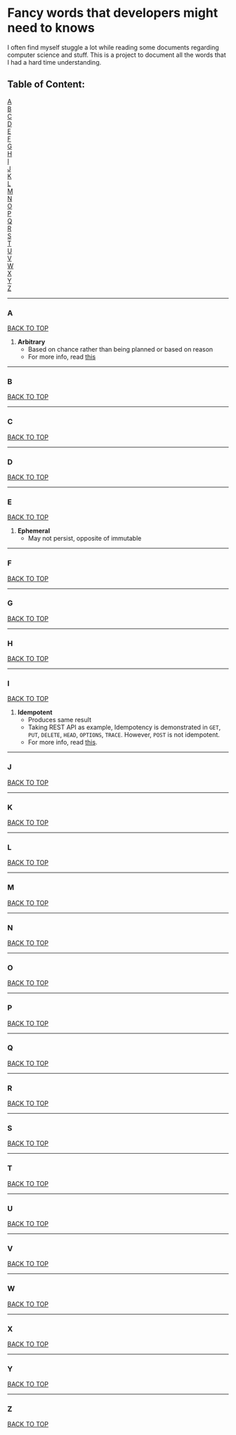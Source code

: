 # Fancy words that developers might need to knows

I often find myself stuggle a lot while reading some documents regarding computer science and stuff. This is a project to document all the words that I had a hard time understanding.

## Table of Content:

[A](#A)  
[B](#B)  
[C](#C)  
[D](#D)  
[E](#E)  
[F](#F)  
[G](#G)  
[H](#H)  
[I](#I)  
[J](#J)  
[K](#K)  
[L](#L)  
[M](#M)  
[N](#N)  
[O](#O)  
[P](#P)  
[Q](#Q)  
[R](#R)  
[S](#S)  
[T](#T)  
[U](#U)  
[V](#V)  
[W](#W)  
[X](#X)  
[Y](#Y)  
[Z](#Z)

---

### A

[BACK TO TOP](#table-of-content)

1. **Arbitrary**
   - Based on chance rather than being planned or based on reason
   - For more info, read [this](https://dictionary.cambridge.org/dictionary/english/arbitrary)

---

### B

[BACK TO TOP](#table-of-content)

---

### C

[BACK TO TOP](#table-of-content)

---

### D

[BACK TO TOP](#table-of-content)

---

### E

[BACK TO TOP](#table-of-content)

1. **Ephemeral**
   - May not persist, opposite of immutable

---

### F

[BACK TO TOP](#table-of-content)

---

### G

[BACK TO TOP](#table-of-content)

---

### H

[BACK TO TOP](#table-of-content)

---

### I

[BACK TO TOP](#table-of-content)

1. **Idempotent**
   - Produces same result
   - Taking REST API as example, Idempotency is demonstrated in `GET`, `PUT`, `DELETE`, `HEAD`, `OPTIONS`, `TRACE`. However, `POST` is not idempotent.
   - For more info, read [this](https://restfulapi.net/idempotent-rest-apis/#:~:text=In%20the%20context%20of%20REST,REST%20API%20is%20called%20idempotent.&text=An%20idempotent%20HTTP%20method%20is,many%20times%20without%20different%20outcomes.).

---

### J

[BACK TO TOP](#table-of-content)

---

### K

[BACK TO TOP](#table-of-content)

---

### L

[BACK TO TOP](#table-of-content)

---

### M

[BACK TO TOP](#table-of-content)

---

### N

[BACK TO TOP](#table-of-content)

---

### O

[BACK TO TOP](#table-of-content)

---

### P

[BACK TO TOP](#table-of-content)

---

### Q

[BACK TO TOP](#table-of-content)

---

### R

[BACK TO TOP](#table-of-content)

---

### S

[BACK TO TOP](#table-of-content)

---

### T

[BACK TO TOP](#table-of-content)

---

### U

[BACK TO TOP](#table-of-content)

---

### V

[BACK TO TOP](#table-of-content)

---

### W

[BACK TO TOP](#table-of-content)

---

### X

[BACK TO TOP](#table-of-content)

---

### Y

[BACK TO TOP](#table-of-content)

---

### Z

[BACK TO TOP](#table-of-content)
